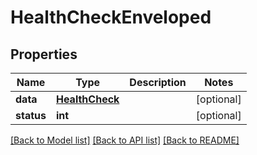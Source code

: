 # HealthCheckEnveloped

## Properties
Name | Type | Description | Notes
------------ | ------------- | ------------- | -------------
**data** | [**HealthCheck**](HealthCheck.md) |  | [optional] 
**status** | **int** |  | [optional] 

[[Back to Model list]](../README.md#documentation-for-models) [[Back to API list]](../README.md#documentation-for-api-endpoints) [[Back to README]](../README.md)


